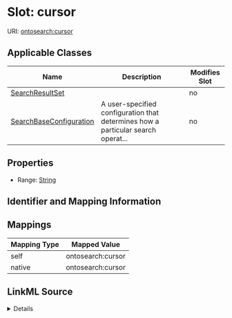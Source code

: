 

# Slot: cursor



URI: [ontosearch:cursor](https://w3id.org/oak/search-datamodel/cursor)



<!-- no inheritance hierarchy -->





## Applicable Classes

| Name | Description | Modifies Slot |
| --- | --- | --- |
| [SearchResultSet](SearchResultSet.md) |  |  no  |
| [SearchBaseConfiguration](SearchBaseConfiguration.md) | A user-specified configuration that determines how a particular search operat... |  no  |







## Properties

* Range: [String](String.md)





## Identifier and Mapping Information








## Mappings

| Mapping Type | Mapped Value |
| ---  | ---  |
| self | ontosearch:cursor |
| native | ontosearch:cursor |




## LinkML Source

<details>
```yaml
name: cursor
alias: cursor
domain_of:
- SearchBaseConfiguration
- SearchResultSet
range: string

```
</details>